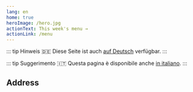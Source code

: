 ```yaml
---
lang: en
home: true
heroImage: /hero.jpg
actionText: This week's menu →
actionLink: /menu
---
```


::: tip Hinweis :de:
Diese Seite ist auch [auf Deutsch](./de/) verfügbar.
:::

::: tip Suggerimento :it:
Questa pagina è disponibile anche [in italiano](./it/).
:::

## Address

<RestaurantAddress/>
